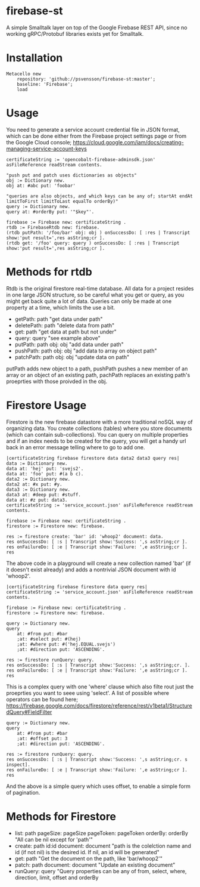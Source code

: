 # firebase-st
A simple Smalltalk layer on top of the Google Firebase REST API, since no working gRPC/Protobuf libraries exists yet for Smalltalk.

# Installation

```Smalltalk
Metacello new
    repository: 'github://psvensson/firebase-st:master';
    baseline: 'Firebase';
    load
```

# Usage

You need to generate a service account credential file in JSON format, which can be done either from the Firebase project settings page or from the Google Cloud console; https://cloud.google.com/iam/docs/creating-managing-service-account-keys

```Smalltalk
certificateString := 'opencobalt-firebase-adminsdk.json' asFileReference readStream contents.

"push put and patch uses dictionaries as objects"
obj := Dictionary new.
obj at: #abc put: 'foobar'

"queries are also objects, and which keys can be any of; startAt endAt limitToFirst limitToLast equalTo orderBy)"
query := Dictionary new.
query at: #orderBy put: '"$key"'.

firebase := Firebase new: certificateString .
rtdb := FirebaseRtdb new: firebase.
(rtdb putPath: '/foo/bar' obj: obj ) onSuccessDo: [ :res | Transcript show:'put result=',res asString;cr ].
(rtdb get: '/foo' query: query ) onSuccessDo: [ :res | Transcript show:'put result=',res asString;cr ].
```

# Methods for rtdb

Rtdb is the original firestore real-time database. All data for a project resides in one large JSON structure, so be careful what you get or query, as you might get back quite a lot of data. Queries can only be made at one property at a time, which limits the use a bit.

* getPath: path "get data under path"
* deletePath: path "delete data from path"
* get: path "get data at path but not under"
* query: query "see example above"
* putPath: path obj: obj "add data under path"
* pushPath: path obj: obj "add data to array on object path"
* patchPath: path obj: obj "update data on path"

putPath adds new object to a path, pushPath pushes a new member of an array or an object of an existing path, pachPath replaces an existing path's proeprties with those proivded in the obj.

# Firestore Usage

Firestore is the new firebase datastore with a more traditional noSQL way of organizing data. You create collections (tables) where you store documents (which can contain sub-collections). You can query on multiple properties and if an index needs to be created for the query, you will get a handy url back in an error message telling where to go to add one.

```Smalltalk
|certificateString firebase firestore data data2 data3 query res|
data := Dictionary new.
data at: 'hej' put: 'svejs2'.
data at: 'foo' put: #(a b c).
data2 := Dictionary new.
data2 at: #x put: #y.
data3 := Dictionary new.
data3 at: #deep put: #stuff.
data at: #z put: data3.
certificateString := 'service_account.json' asFileReference readStream contents.

firebase := Firebase new: certificateString .
firestore := Firestore new: firebase.

res := firestore create: 'bar' id: 'whoop2' document: data.
res onSuccessDo: [ :s | Transcript show:'Success: ',s asString;cr ].
res onFailureDo: [ :e | Transcript show:'Failure: ',e asString;cr ].
res
```

The above code in a playground will create a new collection named 'bar' (if it doesn't exist already) and adds a nontrivial JSON document with id 'whoop2'.

```Smalltalk
|certificateString firebase firestore data query res|
certificateString := 'service_account.json' asFileReference readStream contents.

firebase := Firebase new: certificateString .
firestore := Firestore new: firebase.

query := Dictionary new.
query 
	at: #from put: #bar
	;at: #select put: #(hej)	
	;at: #where put: #('hej.EQUAL.svejs')
	;at: #direction put: 'ASCENDING'.

res := firestore runQuery: query.
res onSuccessDo: [ :s | Transcript show:'Success: ',s asString;cr. ].
res onFailureDo: [ :e | Transcript show:'Failure: ',e asString;cr ].
res
```

This is a complex query with one 'where' clause which also filte rout just the proeprties you want to seee using 'select'.
A list of possible where operators can be found here; https://firebase.google.com/docs/firestore/reference/rest/v1beta1/StructuredQuery#FieldFilter

```Smalltalk
query := Dictionary new.
query 
	at: #from put: #bar
	;at: #offset put: 3	
	;at: #direction put: 'ASCENDING'.

res := firestore runQuery: query.
res onSuccessDo: [ :s | Transcript show:'Success: ',s asString;cr. s inspect].
res onFailureDo: [ :e | Transcript show:'Failure: ',e asString;cr ].
res
```

And the above is a simple query which uses offset, to enable a simple form of pagination.

# Methods for Firestore

* list: path pageSize: pageSize pageToken: pageToken orderBy: orderBy  "All can be nil except for 'path'"
* create: path id:id document: document "path is the colelction name and id (if not nil) is the desired id. If nil, an id will be generated"
* get: path "Get the document on the path, like 'bar/whoop2'"
* patch: path document: document "Update an existing document"
* runQuery: query "Query properties can be any of from, select, where, direction, limit, offset and orderBy






